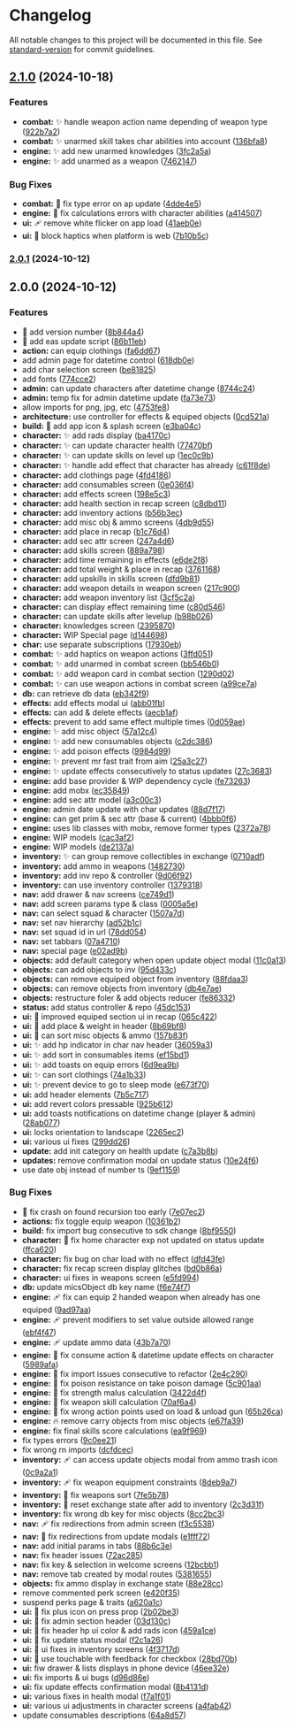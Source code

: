 # Changelog

All notable changes to this project will be documented in this file. See [standard-version](https://github.com/conventional-changelog/standard-version) for commit guidelines.

## [2.1.0](https://github.com/ArchStanton987/fca2/compare/v2.0.1...v2.1.0) (2024-10-18)


### Features

* **combat:** :sparkles: handle weapon action name depending of weapon type ([922b7a2](https://github.com/ArchStanton987/fca2/commit/922b7a2c99c62df6fcf9affd9d20246a9c7111ba))
* **combat:** :sparkles: unarmed skill takes char abilities into account ([136bfa8](https://github.com/ArchStanton987/fca2/commit/136bfa8159c7d98cbae653448e9422fc5fdf9468))
* **engine:** :sparkles: add new unarmed knowledges ([3fc2a5a](https://github.com/ArchStanton987/fca2/commit/3fc2a5a7a583c3b78ca7bcbaf2f86aca302fd6f0))
* **engine:** :sparkles: add unarmed as a weapon ([7462147](https://github.com/ArchStanton987/fca2/commit/7462147eecc1e90e43fffa7d1488b04374aa0607))


### Bug Fixes

* **combat:** :bug: fix type error on ap update ([4dde4e5](https://github.com/ArchStanton987/fca2/commit/4dde4e54323f1ce502bea3732d0d33c3b6a70e5b))
* **engine:** :bug: fix calculations errors with character abilities ([a414507](https://github.com/ArchStanton987/fca2/commit/a414507eed4550b964ec87035442268572792235))
* **ui:** :adhesive_bandage: remove white flicker on app load ([41aeb0e](https://github.com/ArchStanton987/fca2/commit/41aeb0e97aec648fc7cfff3470900933df2aa308))
* **ui:** :bug: block haptics when platform is web ([7b10b5c](https://github.com/ArchStanton987/fca2/commit/7b10b5c98ea130eddfc1cf82e10b4d5a78b3c8d3))

### [2.0.1](https://github.com/ArchStanton987/fca2/compare/v2.0.0...v2.0.1) (2024-10-12)

## 2.0.0 (2024-10-12)


### Features

* :bookmark: add version number ([8b844a4](https://github.com/ArchStanton987/fca2/commit/8b844a4f2919c4afffbcb3d5d66a99224c99bc13))
* :hammer: add eas update script ([86b11eb](https://github.com/ArchStanton987/fca2/commit/86b11ebe6e06b9daf44c4caa08875eebedcb42b8))
* **action:** can equip clothings ([fa6dd67](https://github.com/ArchStanton987/fca2/commit/fa6dd67cf7db0375dcc67d8cf73d08aaf2710ae2))
* add admin page for datetime control ([618db0e](https://github.com/ArchStanton987/fca2/commit/618db0e24698fdfa490b9cb86be62fc26f293ba4))
* add char selection screen ([be81825](https://github.com/ArchStanton987/fca2/commit/be818253432ec0f6cc693df757d606e0629ccd1b))
* add fonts ([774cce2](https://github.com/ArchStanton987/fca2/commit/774cce21fd5a36e7743ed3bba12da56de79a491b))
* **admin:** can update characters after datetime change ([8744c24](https://github.com/ArchStanton987/fca2/commit/8744c24a8b654a994ab2c7ba5f07ea67d6ce9cba))
* **admin:** temp fix for admin datetime update ([fa73e73](https://github.com/ArchStanton987/fca2/commit/fa73e73347eced0b78a2d948ad18124c9cf5de0f))
* allow imports for png, jpg, etc ([4753fe8](https://github.com/ArchStanton987/fca2/commit/4753fe8b3fe6ab76dd89a1a022f0c6888a8154c2))
* **architecture:** use controller for effects & equiped objects ([0cd521a](https://github.com/ArchStanton987/fca2/commit/0cd521ac58e76ab647deb69656a79f24d43b1f02))
* **build:** :lipstick: add app icon & splash screen ([e3ba04c](https://github.com/ArchStanton987/fca2/commit/e3ba04ce698dfe1d8735f4c43ccd78940c0e4443))
* **character:** :sparkles: add rads display ([ba4170c](https://github.com/ArchStanton987/fca2/commit/ba4170c6a86174f44d44ed71be25d1c3350fde31))
* **character:** :sparkles: can update character health ([77470bf](https://github.com/ArchStanton987/fca2/commit/77470bf76c953bbd2a166523811aa6e01416803d))
* **character:** :sparkles: can update skills on level up ([1ec0c9b](https://github.com/ArchStanton987/fca2/commit/1ec0c9bbafd459972b004e2b005ae8f8eb2bea08))
* **character:** :sparkles: handle add effect that character has already ([c61f8de](https://github.com/ArchStanton987/fca2/commit/c61f8de097d097ed2b427fd4bfecb51ce989e040))
* **character:** add clothings page ([4fd4186](https://github.com/ArchStanton987/fca2/commit/4fd4186d1e171747cb8b1b039b5626b1cc4db9d8))
* **character:** add consumables screen ([0e036f4](https://github.com/ArchStanton987/fca2/commit/0e036f451cfbdcc086b35483c44f059c52ea3f3e))
* **character:** add effects screen ([198e5c3](https://github.com/ArchStanton987/fca2/commit/198e5c3cf6303b3ef3f8786113694c122ce5d80e))
* **character:** add health section in recap screen ([c8dbd11](https://github.com/ArchStanton987/fca2/commit/c8dbd1182cbf8c2c25e5e9eee0e60d6d77acc133))
* **character:** add inventory actions ([b56b3ec](https://github.com/ArchStanton987/fca2/commit/b56b3ecae51ed48cc8d14e21353f2d59ea740c56))
* **character:** add misc obj & ammo screens ([4db9d55](https://github.com/ArchStanton987/fca2/commit/4db9d5539bf3aa48c0379045d6bdb670068962df))
* **character:** add place in recap ([b1c76d4](https://github.com/ArchStanton987/fca2/commit/b1c76d4ff8003205a80d132436fc0d1735ce17cd))
* **character:** add sec attr screen ([247a4d6](https://github.com/ArchStanton987/fca2/commit/247a4d6fb92d4950e196a41f952f72bb8c4eb33f))
* **character:** add skills screen ([889a798](https://github.com/ArchStanton987/fca2/commit/889a79866f0393cb3e53c78d97fbcb9cb67fdc5d))
* **character:** add time remaining in effects ([e6de2f8](https://github.com/ArchStanton987/fca2/commit/e6de2f847020455337235989f924151df464e3be))
* **character:** add total weight & place in recap ([3761168](https://github.com/ArchStanton987/fca2/commit/37611683fc649a8f64822647a4af47d00e14ec71))
* **character:** add upskills in skills screen ([dfd9b81](https://github.com/ArchStanton987/fca2/commit/dfd9b813814d138419c226ecf21213b4f0d40c9f))
* **character:** add weapon details in weapon screen ([217c900](https://github.com/ArchStanton987/fca2/commit/217c9005b505ac64bb14bdff3adf5094ad6fa461))
* **character:** add weapon inventory list ([3cf5c2a](https://github.com/ArchStanton987/fca2/commit/3cf5c2a1d684f98653b638e93bd057fbef780a7e))
* **character:** can display effect remaining time ([c80d546](https://github.com/ArchStanton987/fca2/commit/c80d546b2d75cffcf4c1a6f8707d3237cb4cf8c2))
* **character:** can update skills after levelup ([b98b026](https://github.com/ArchStanton987/fca2/commit/b98b02611e389224b668e95eb2e08880c936317d))
* **character:** knowledges screen ([2395870](https://github.com/ArchStanton987/fca2/commit/2395870662d6b92107e9c170b3fb5d1fc9469060))
* **character:** WIP Special page ([d144698](https://github.com/ArchStanton987/fca2/commit/d1446982dde4352d4d62df4d190bd19253885c2d))
* **char:** use separate subscriptions ([17930eb](https://github.com/ArchStanton987/fca2/commit/17930eb672e67badbecadd8ed0171aba54d8e0e6))
* **combat:** :sparkles: add haptics on weapon actions ([3ffd051](https://github.com/ArchStanton987/fca2/commit/3ffd051ec133fc8e0ec60d036911e1586bd31ba3))
* **combat:** :sparkles: add unarmed in combat screen ([bb546b0](https://github.com/ArchStanton987/fca2/commit/bb546b01837ee9f231f7b1cbb0bca77ca75298dc))
* **combat:** :sparkles: add weapon card in combat section ([1290d02](https://github.com/ArchStanton987/fca2/commit/1290d02081362507041ab51aabaa0ee46527b8bf))
* **combat:** :sparkles: can use weapon actions in combat screen ([a99ce7a](https://github.com/ArchStanton987/fca2/commit/a99ce7afe0e9091545d70b1489db452304b68d62))
* **db:** can retrieve db data ([eb342f9](https://github.com/ArchStanton987/fca2/commit/eb342f983992066aca23dabcc792f59ccf0db217))
* **effects:** add effects modal ui ([abb01fb](https://github.com/ArchStanton987/fca2/commit/abb01fb41b419761feeed022d0e84350053f9674))
* **effects:** can add & delete effects ([aecb1af](https://github.com/ArchStanton987/fca2/commit/aecb1afcd1cd6f59db447add73155d6f1c9e3f73))
* **effects:** prevent to add same effect multiple times ([0d059ae](https://github.com/ArchStanton987/fca2/commit/0d059ae634da932696d58d934cd695efc989eb5d))
* **engine:** :sparkles: add misc object ([57a12c4](https://github.com/ArchStanton987/fca2/commit/57a12c451694043b2b4a2468af6e3c366fe27323))
* **engine:** :sparkles: add new consumables objects ([c2dc386](https://github.com/ArchStanton987/fca2/commit/c2dc386b2b738605b28137cba295aaafbd1007b1))
* **engine:** :sparkles: add poison effects ([9984d99](https://github.com/ArchStanton987/fca2/commit/9984d9969c5b4895699ea327107c41c41547d295))
* **engine:** :sparkles: prevent mr fast trait from aim ([25a3c27](https://github.com/ArchStanton987/fca2/commit/25a3c27306fb28423892f8c72359eed9a7dcca78))
* **engine:** :sparkles: update effects consecutively to status updates ([27c3683](https://github.com/ArchStanton987/fca2/commit/27c36838dc1f230fdea2c008a1765d670bf2f630))
* **engine:** add base provider & WIP dependency cycle ([fe73263](https://github.com/ArchStanton987/fca2/commit/fe7326360d05a2778adc942581dd70e0e5d0566e))
* **engine:** add mobx ([ec35849](https://github.com/ArchStanton987/fca2/commit/ec35849b129126a71fd1a2d36713edb1a7e832b8))
* **engine:** add sec attr model ([a3c00c3](https://github.com/ArchStanton987/fca2/commit/a3c00c39f1aa96be53204cc711170c27de915d12))
* **engine:** admin date update with char updates ([88d7f17](https://github.com/ArchStanton987/fca2/commit/88d7f172d26fdf2c09a126aab68bb3dcd3fef095))
* **engine:** can get prim & sec attr (base & current) ([4bbb0f6](https://github.com/ArchStanton987/fca2/commit/4bbb0f6b68263e9d9c815288a831a440a40914b5))
* **engine:** uses lib classes with mobx, remove former types ([2372a78](https://github.com/ArchStanton987/fca2/commit/2372a784c5ed6f0429319d8fb7684379a8265904))
* **engine:** WIP models ([cac3af2](https://github.com/ArchStanton987/fca2/commit/cac3af29c310e8da19bdccd6102623e1e85071be))
* **engine:** WIP models ([de2137a](https://github.com/ArchStanton987/fca2/commit/de2137a885438eb91b535ac55b411c068bf9f409))
* **inventory:** :sparkles: can group remove collectibles in exchange ([0710adf](https://github.com/ArchStanton987/fca2/commit/0710adf2f80bd4676e5913d1017d8c0928f7bd5b))
* **inventory:** add ammo in weapons ([1482730](https://github.com/ArchStanton987/fca2/commit/1482730108ebf097568429bf041aebb873d1d504))
* **inventory:** add inv repo & controller ([9d06f92](https://github.com/ArchStanton987/fca2/commit/9d06f92a9ba3c9032b9f92441adb081d5771f1fa))
* **inventory:** can use inventory controller ([1379318](https://github.com/ArchStanton987/fca2/commit/13793184b261f2abced3c862568c4b9f7e360e6e))
* **nav:** add drawer & nav screens ([ce749d1](https://github.com/ArchStanton987/fca2/commit/ce749d13c019921d42ceada095c41713c7b4e30f))
* **nav:** add screen params type & class ([0005a5e](https://github.com/ArchStanton987/fca2/commit/0005a5ef897d0e32106490779196bd3701133ce7))
* **nav:** can select squad & character ([1507a7d](https://github.com/ArchStanton987/fca2/commit/1507a7dc65c90bb8a8d5289f9216b2d947f6400e))
* **nav:** set nav hierarchy ([ad52b1c](https://github.com/ArchStanton987/fca2/commit/ad52b1cd483cfd30333a367e14c095a1f516df61))
* **nav:** set squad id in url ([78dd054](https://github.com/ArchStanton987/fca2/commit/78dd05464bb7ba873786d1325f6918873075fea9))
* **nav:** set tabbars ([07a4710](https://github.com/ArchStanton987/fca2/commit/07a4710e7ceb91ab5c9c4ef151e151c32c34581e))
* **nav:** special page ([e02ad9b](https://github.com/ArchStanton987/fca2/commit/e02ad9b84b984085d9dffb17b4d5ddadbc313421))
* **objects:** add default category when open update object modal ([11c0a13](https://github.com/ArchStanton987/fca2/commit/11c0a1322ed200c714bcabb805a1c3037ed5bdf7))
* **objects:** can add objects to inv ([95d433c](https://github.com/ArchStanton987/fca2/commit/95d433cc37543557bfad321db5ffa7f07a647230))
* **objects:** can remove equiped object from inventory ([88fdaa3](https://github.com/ArchStanton987/fca2/commit/88fdaa37ba42d4a3ee82b973f8be72d351832d39))
* **objects:** can remove objects from inventory ([db4e7ae](https://github.com/ArchStanton987/fca2/commit/db4e7aed3187debb131ca82fe52c5cc431e7e15b))
* **objects:** restructure foler & add objects reducer ([fe86332](https://github.com/ArchStanton987/fca2/commit/fe86332884f7db8e4e3d79c1cc257480ae2e780b))
* **status:** add status controller & repo ([45dc153](https://github.com/ArchStanton987/fca2/commit/45dc153131a5568bd900bc97f75ac8193da0ba27))
* **ui:** :art: improved equiped section ui in recap ([065c422](https://github.com/ArchStanton987/fca2/commit/065c4220de582dd67b02f7911bade441012d9319))
* **ui:** :lipstick: add place & weight in header ([8b69bf8](https://github.com/ArchStanton987/fca2/commit/8b69bf85ade298b5a89a9d9ea7ae2b077b877eb5))
* **ui:** :lipstick: can sort misc objects & ammo ([157b83f](https://github.com/ArchStanton987/fca2/commit/157b83f69c80e0dd3b3e733af625e318fd7374b8))
* **ui:** :sparkles: add hp indicator in char nav header ([36059a3](https://github.com/ArchStanton987/fca2/commit/36059a3eec8cc1e25020afe7f0c9ea97a8b747a4))
* **ui:** :sparkles: add sort in consumables items ([ef15bd1](https://github.com/ArchStanton987/fca2/commit/ef15bd12e42a247a8946945e0be79abdd91b563a))
* **ui:** :sparkles: add toasts on equip errors ([6d9ea9b](https://github.com/ArchStanton987/fca2/commit/6d9ea9b12fc3ee80c8c05d47497fd8830ecc7f1f))
* **ui:** :sparkles: can sort clothings ([74a1b33](https://github.com/ArchStanton987/fca2/commit/74a1b33522d9ef0ef1e96d0ec8bc0987d955bb07))
* **ui:** :sparkles: prevent device to go to sleep mode ([e673f70](https://github.com/ArchStanton987/fca2/commit/e673f7074e478d8396e7da4cfd8e4035d5576daa))
* **ui:** add header elements ([7b5c717](https://github.com/ArchStanton987/fca2/commit/7b5c717e7c7a50d56cc66d0a425b5ca502e9fe55))
* **ui:** add revert colors pressable ([925b612](https://github.com/ArchStanton987/fca2/commit/925b61272bd0c080698a274fceb11fa76e913eab))
* **ui:** add toasts notifications on datetime change (player & admin) ([28ab077](https://github.com/ArchStanton987/fca2/commit/28ab077b75744abe4bd9462c135cc51fb27f76b5))
* **ui:** locks orientation to landscape ([2265ec2](https://github.com/ArchStanton987/fca2/commit/2265ec2b4f606ea71adb5f7211606d3cabc2d41a))
* **ui:** various ui fixes ([299dd26](https://github.com/ArchStanton987/fca2/commit/299dd26b3eb9d7a3c97e985ebdd5b67eb2bc81ea))
* **update:** add init category on health update ([c7a3b8b](https://github.com/ArchStanton987/fca2/commit/c7a3b8bca432a6340bd6763594be251058aa64dc))
* **updates:** remove confirmation modal on update status ([10e24f6](https://github.com/ArchStanton987/fca2/commit/10e24f6f13853ede1de05999aaccb00345f046bf))
* use date obj instead of number ts ([9ef1159](https://github.com/ArchStanton987/fca2/commit/9ef11595c5c4ff7e719a801927d919fcf67a085d))


### Bug Fixes

* :bug: fix crash on found recursion too early ([7e07ec2](https://github.com/ArchStanton987/fca2/commit/7e07ec27c7c68a079c6de978d90644f860a44e43))
* **actions:** fix toggle equip weapon ([10361b2](https://github.com/ArchStanton987/fca2/commit/10361b2ae093c15e0424f2219a30846a4477cfff))
* **build:** fix import bug consecutive to sdk change ([8bf9550](https://github.com/ArchStanton987/fca2/commit/8bf955061d9a197e42f3c9932279d2008d8247c2))
* **character:** :bug: fix home character exp not updated on status update ([ffca620](https://github.com/ArchStanton987/fca2/commit/ffca62085ab007fde12dd9dfef2d79b9265aaded))
* **character:** fix bug on char load with no effect ([dfd43fe](https://github.com/ArchStanton987/fca2/commit/dfd43fed9666687d00dc33ffcb337843850fc743))
* **character:** fix recap screen display glitches ([bd0b86a](https://github.com/ArchStanton987/fca2/commit/bd0b86a21bdedf79b007426b9b975ed20b4e17a6))
* **character:** ui fixes in weapons screen ([e5fd994](https://github.com/ArchStanton987/fca2/commit/e5fd994181e591b4f11c2add8862f001ecc7cc70))
* **db:** update micsObject db key name ([f6e74f7](https://github.com/ArchStanton987/fca2/commit/f6e74f7200c04c842ba79b77a7ef6b7b1e75d5ec))
* **engine:** :adhesive_bandage: fix can equip 2 handed weapon when already has one equiped ([9ad97aa](https://github.com/ArchStanton987/fca2/commit/9ad97aa957be8d6e4d536fc29652f006b69e29f3))
* **engine:** :adhesive_bandage: prevent modifiers to set value outside allowed range ([ebf4f47](https://github.com/ArchStanton987/fca2/commit/ebf4f47bdec1132671c29f509705ea5cfb437d72))
* **engine:** :adhesive_bandage: update ammo data ([43b7a70](https://github.com/ArchStanton987/fca2/commit/43b7a70b850991ee31ce9ff5ddc24d57179020f2))
* **engine:** :bug: fix consume action & datetime update effects on character ([5989afa](https://github.com/ArchStanton987/fca2/commit/5989afa443d80628207d88d45eb35cd1feeecdee))
* **engine:** :bug: fix import issues consecutive to refactor ([2e4c290](https://github.com/ArchStanton987/fca2/commit/2e4c290dd7ae11da69e20ff222737f3a8d8bbe7a))
* **engine:** :bug: fix poison resistance on take poison damage ([5c901aa](https://github.com/ArchStanton987/fca2/commit/5c901aae0b3fee670a08bec288b5ae168cfc63ec))
* **engine:** :bug: fix strength malus calculation ([3422d4f](https://github.com/ArchStanton987/fca2/commit/3422d4fdc8fc895317a61e631c7441fa34656bd2))
* **engine:** :bug: fix weapon skill calculation ([70af6a4](https://github.com/ArchStanton987/fca2/commit/70af6a4a21e816bb80343cd6e60ad4ca2c83a302))
* **engine:** :bug: fix wrong action points used on load & unload gun ([65b26ca](https://github.com/ArchStanton987/fca2/commit/65b26ca49eb1d550260721658f81de99cb2dff63))
* **engine:** :fire: remove carry objects from misc objects ([e67fa39](https://github.com/ArchStanton987/fca2/commit/e67fa390f9d280b24b17da41b922f518d48025a3))
* **engine:** fix final skills score calculations ([ea9f969](https://github.com/ArchStanton987/fca2/commit/ea9f969555b11b14d4575fd3624190669b3e617e))
* fix types errors ([9c0ee21](https://github.com/ArchStanton987/fca2/commit/9c0ee2182da9febff0749fa6dad094e206e44905))
* fix wrong rn imports ([dcfdcec](https://github.com/ArchStanton987/fca2/commit/dcfdcecf42750a2c087d5f14d466541a5613d567))
* **inventory:** :adhesive_bandage: can access update objects modal from ammo trash icon ([0c9a2a1](https://github.com/ArchStanton987/fca2/commit/0c9a2a135d3023b7d336e14d44fdd5162e2a2b41))
* **inventory:** :adhesive_bandage: fix weapon equipment constraints ([8deb9a7](https://github.com/ArchStanton987/fca2/commit/8deb9a7cc2295d38561053044b18fba3e884afd3))
* **inventory:** :bug: fix weapons sort ([7fe5b78](https://github.com/ArchStanton987/fca2/commit/7fe5b78f7ac0e306892391691c79e9ba59f279d6))
* **inventory:** :bug: reset exchange state after add to inventory ([2c3d31f](https://github.com/ArchStanton987/fca2/commit/2c3d31fd287b0884565470f227cf58052d8c8269))
* **inventory:** fix wrong db key for misc objects ([8cc2bc3](https://github.com/ArchStanton987/fca2/commit/8cc2bc30ee2d453235b1ca9010733ba392b68bbc))
* **nav:** :adhesive_bandage: fix redirections from admin screen ([f3c5538](https://github.com/ArchStanton987/fca2/commit/f3c55387d0146639ec44a49e47f0551a090f430b))
* **nav:** :bug: fix redirections from update modals ([e1fff72](https://github.com/ArchStanton987/fca2/commit/e1fff724dc94eee615a7d2e02377f557863342df))
* **nav:** add initial params in tabs ([88b6c3e](https://github.com/ArchStanton987/fca2/commit/88b6c3e635b93e09c6493aa1d8642fd844157c82))
* **nav:** fix header issues ([72ac285](https://github.com/ArchStanton987/fca2/commit/72ac28506adfea0821dd75a23cb8950f6457ab1f))
* **nav:** fix key & selection in welcome screens ([12bcbb1](https://github.com/ArchStanton987/fca2/commit/12bcbb10ed5d078ea343ab6a19a8b73bb097ce6f))
* **nav:** remove tab created by modal routes ([5381655](https://github.com/ArchStanton987/fca2/commit/53816557b584b0ff8a945404f16d846128fc9066))
* **objects:** fix ammo display in exchange state ([88e28cc](https://github.com/ArchStanton987/fca2/commit/88e28ccaa4c90b63f469f8197f363cbab7066d84))
* remove commented perk screen ([e420f35](https://github.com/ArchStanton987/fca2/commit/e420f356f0c2b31a13b9192cc419b67be7ac7945))
* suspend perks page & traits ([a620a1c](https://github.com/ArchStanton987/fca2/commit/a620a1c53935ad02158fe15cccdf2fabd6e4cdf1))
* **ui:** :bug: fix plus icon on press prop ([2b02be3](https://github.com/ArchStanton987/fca2/commit/2b02be3d9278ee973a19781ebf537ea55585ac5c))
* **ui:** :lipstick: fix admin section header ([03d130c](https://github.com/ArchStanton987/fca2/commit/03d130c676f59285f6fe76606785590b4f87454a))
* **ui:** :lipstick: fix header hp ui color & add rads icon ([459a1ce](https://github.com/ArchStanton987/fca2/commit/459a1ceaa569e609ca97a0541f613ec57e2d98e2))
* **ui:** :lipstick: fix update status modal ([f2c1a26](https://github.com/ArchStanton987/fca2/commit/f2c1a264800908c08abc5dddd3c81d0caf45942a))
* **ui:** :lipstick: ui fixes in inventory screens ([4f3717d](https://github.com/ArchStanton987/fca2/commit/4f3717d1988c655db6fbcac06b2b4d8874e4f48a))
* **ui:** :lipstick: use touchable with feedback for checkbox ([28bd70b](https://github.com/ArchStanton987/fca2/commit/28bd70b7f5526e5b6710bab0219c0f25a3bd9ffd))
* **ui:** fiw drawer & lists displays in phone device ([46ee32e](https://github.com/ArchStanton987/fca2/commit/46ee32ee9e224d27b6a2dcdcd38f2bf49cd15a9d))
* **ui:** fix imports & ui bugs ([d96d86e](https://github.com/ArchStanton987/fca2/commit/d96d86e4d231e2586164f73857c90defd59b253c))
* **ui:** fix update effects confirmation modal ([8b4131d](https://github.com/ArchStanton987/fca2/commit/8b4131d20504f941ea4054121ce466373aa7682d))
* **ui:** various fixes in health modal ([f7a1f01](https://github.com/ArchStanton987/fca2/commit/f7a1f01e144fe5cb121f977834a53aa69e6b09cf))
* **ui:** various ui adjustments in character screens ([a4fab42](https://github.com/ArchStanton987/fca2/commit/a4fab42eda282735dd51746401c2cbbb71462619))
* update consumables descriptions ([64a8d57](https://github.com/ArchStanton987/fca2/commit/64a8d57e6f61d6657609f7951f84f52863f3089f))
